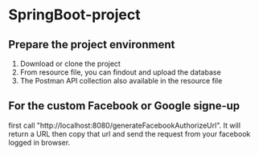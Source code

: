 # SpringBoot-project

## Prepare the project environment
1. Download or clone the project
2. From resource file, you can findout and upload the database
3. The Postman API collection also available in the resource file

## For the custom Facebook or Google signe-up

first call "http://localhost:8080/generateFacebookAuthorizeUrl". It will return a URL then copy that url and send the request from your facebook logged in browser.

